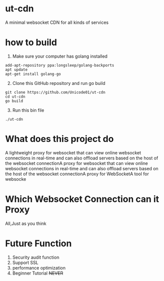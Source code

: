 # ut-cdn

A minimal websocket CDN for all kinds of services

# how to build

1. Make sure your computer has golang installed

```shell
add-apt-repository ppa:longsleep/golang-backports
apt update
apt-get install golang-go
```

2. Clone this GitHub repository and run go build

```shell
git clone https://github.com/Unicode01/ut-cdn
cd ut-cdn
go build
```

3. Run this bin file

```shell
./ut-cdn
```

# What does this project do

A lightweight proxy for websocket that can view online websocket connections in real-time and can also offload servers based on the host of the websocket connectionA proxy for websocket that can view online websocket connections in real-time and can also offload servers based on the host of the websocket connectionA proxy for WebSocketA tool for websocke

# Which Websocket Connection can it Proxy

All,Just as you think

# Future Function

1. Security audit function
2. Support SSL
3. performance optimization
4. Beginner Tutorial ~~NEVER~~

